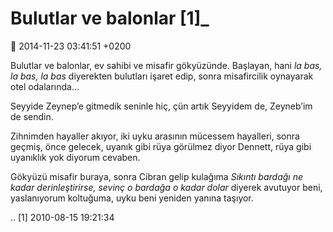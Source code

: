 Bulutlar ve balonlar [1]_
=========================

:date: 2014-11-23 03:41:51 +0200

Bulutlar ve balonlar, ev sahibi ve misafir gökyüzünde. Başlayan, hani
*la bas, la bas, la bas* diyerekten bulutları işaret edip, sonra
misafircilik oynayarak otel odalarında…

Seyyide Zeynep’e gitmedik seninle hiç, çün artık Seyyidem de, Zeyneb’im
de sendin.

Zihnimden hayaller akıyor, iki uyku arasının mücessem hayalleri, sonra
geçmiş, önce gelecek, uyanık gibi rüya görülmez diyor Dennett, rüya gibi
uyanıklık yok diyorum cevaben.

Gökyüzü misafir buraya, sonra Cibran gelip kulağıma *Sıkıntı bardağı ne
kadar derinleştirirse, sevinç o bardağa o kadar dolar* diyerek avutuyor
beni, yaslanıyorum koltuğuma, uyku beni yeniden yanına taşıyor.

.. [1]
   2010-08-15 19:21:34
